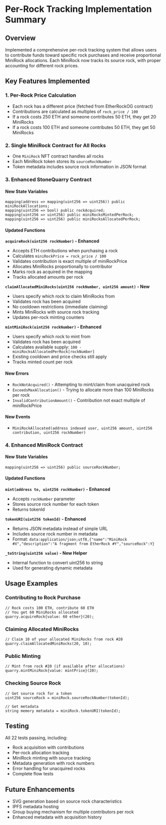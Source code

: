 # Per-Rock Tracking Implementation Summary

## Overview

Implemented a comprehensive per-rock tracking system that allows users to contribute funds toward specific rock purchases and receive proportional MiniRock allocations. Each MiniRock now tracks its source rock, with proper accounting for different rock prices.

## Key Features Implemented

### 1. Per-Rock Price Calculation

- Each rock has a different price (fetched from EtherRockOG contract)
- Contributions are calculated as multiples of `rock_price / 100`
- If a rock costs 250 ETH and someone contributes 50 ETH, they get 20 MiniRocks
- If a rock costs 100 ETH and someone contributes 50 ETH, they get 50 MiniRocks

### 2. Single MiniRock Contract for All Rocks

- One `MiniRock` NFT contract handles all rocks
- Each MiniRock token stores its `sourceRockNumber`
- Token metadata includes source rock information in JSON format

### 3. Enhanced StoneQuarry Contract

#### New State Variables

```solidity
mapping(address => mapping(uint256 => uint256)) public miniRockAllocations;
mapping(uint256 => bool) public rockAcquired;
mapping(uint256 => uint256) public miniRocksMintedPerRock;
mapping(uint256 => uint256) public miniRocksAllocatedPerRock;
```

#### Updated Functions

**`acquireRock(uint256 rockNumber)` - Enhanced**

- Accepts ETH contributions when purchasing a rock
- Calculates `miniRockPrice = rock_price / 100`
- Validates contribution is exact multiple of miniRockPrice
- Allocates MiniRocks proportionally to contributor
- Marks rock as acquired in the mapping
- Tracks allocated amounts per rock

**`claimAllocatedMiniRocks(uint256 rockNumber, uint256 amount)` - New**

- Users specify which rock to claim MiniRocks from
- Validates rock has been acquired
- No cooldown restrictions (immediate claiming)
- Mints MiniRocks with source rock tracking
- Updates per-rock minting counters

**`mintMiniRock(uint256 rockNumber)` - Enhanced**

- Users specify which rock to mint from
- Validates rock has been acquired
- Calculates available supply: `100 - miniRocksAllocatedPerRock[rockNumber]`
- Existing cooldown and price checks still apply
- Tracks minted count per rock

#### New Errors

- `RockNotAcquired()` - Attempting to mint/claim from unacquired rock
- `ExceedsMaxAllocation()` - Trying to allocate more than 100 MiniRocks per rock
- `InvalidContributionAmount()` - Contribution not exact multiple of miniRockPrice

#### New Events

- `MiniRockAllocated(address indexed user, uint256 amount, uint256 contribution, uint256 rockNumber)`

### 4. Enhanced MiniRock Contract

#### New State Variables

```solidity
mapping(uint256 => uint256) public sourceRockNumber;
```

#### Updated Functions

**`mint(address to, uint256 rockNumber)` - Enhanced**

- Accepts `rockNumber` parameter
- Stores source rock number for each token
- Returns tokenId

**`tokenURI(uint256 tokenId)` - Enhanced**

- Returns JSON metadata instead of simple URL
- Includes source rock number in metadata
- Format: `data:application/json;utf8,{"name":"MiniRock #X","description":"A fragment from EtherRock #Y","sourceRock":Y}`

**`_toString(uint256 value)` - New Helper**

- Internal function to convert uint256 to string
- Used for generating dynamic metadata

## Usage Examples

### Contributing to Rock Purchase

```solidity
// Rock costs 100 ETH, contribute 60 ETH
// You get 60 MiniRocks allocated
quarry.acquireRock{value: 60 ether}(20);
```

### Claiming Allocated MiniRocks

```solidity
// Claim 10 of your allocated MiniRocks from rock #20
quarry.claimAllocatedMiniRocks(20, 10);
```

### Public Minting

```solidity
// Mint from rock #20 (if available after allocations)
quarry.mintMiniRock{value: mintPrice}(20);
```

### Checking Source Rock

```solidity
// Get source rock for a token
uint256 sourceRock = miniRock.sourceRockNumber(tokenId);

// Get metadata
string memory metadata = miniRock.tokenURI(tokenId);
```

## Testing

All 22 tests passing, including:

- Rock acquisition with contributions
- Per-rock allocation tracking
- MiniRock minting with source tracking
- Metadata generation with rock numbers
- Error handling for unacquired rocks
- Complete flow tests

## Future Enhancements

- SVG generation based on source rock characteristics
- IPFS metadata hosting
- Group buying mechanism for multiple contributors per rock
- Enhanced metadata with acquisition history

